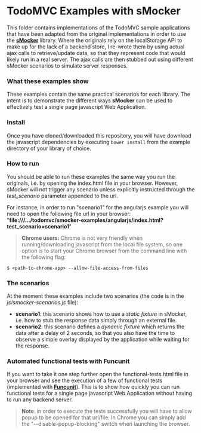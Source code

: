 # TodoMVC Examples with sMocker

This folder contains implementations of the TodoMVC sample applications that have been adapted from the original implementations in order to use the [**sMocker**](https://github.com/smontanari/smocker) library. Where the originals rely on the localStorage API to make up for the lack of a backend store, I re-wrote them by using actual ajax calls to retrieve/update data, so that they represent code that would likely run in a real server. The ajax calls are then stubbed out using different sMocker scenarios to simulate server responses.

### What these examples show
These examples contain the same practical scenarios for each library. The intent is to demonstrate the different ways **sMocker** can be used to effectively test a single page javascript Web Application.

### Install
Once you have cloned/downloaded this repository, you will have download the javascript dependencies by executing `bower install` from the example directory of your library of choice.

### How to run
You should be able to run these examples the same way you run the originals, i.e. by opening the index.html file in your browser. However, sMocker will not trigger any scenario unless explicitly instructed through the *test_scenario* parameter appended to the url.

For instance, in order to run "scenario1" for the angularjs example you will need to open the following file url in your browser:
"**file:///.../todomvc/smocker-examples/angularjs/index.html?test_scenario=scenario1**"

> **Chrome users:** Chrome is not very friendly when running/downloading javascript from the local file system, so one option is to start your Chrome browser from the command line with the following flag:

	$ <path-to-chrome-app> --allow-file-access-from-files

### The scenarios
At the moment these examples include two scenarios (the code is in the *js/smocker-scenarios.js* file):

- **scenario1**: this scenario shows how to use a *static fixture* in sMocker, i.e. how to stub the response data simply through an external file.
- **scenario2**: this scenario defines a *dynamic fixture* which returns the data after a delay of 2 seconds, so that you also have the time to observe a simple overlay displayed by the application while waiting for the response.

### Automated functional tests with Funcunit
If you want to take it one step further open the functional-tests.html file in your browser and see the execution of a few of functional tests (implemented with [**Funcunit**](http://funcunit.com/)). This is to show how quickly you can run functional tests for a single page javascript Web Application without having to run any backend server.
> **Note**: in order to execute the tests successfully you will have to allow popup to be opened for that url/file. In Chrome you can simply add the "--disable-popup-blocking" switch when launching the browser.